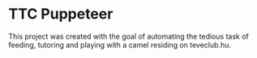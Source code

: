 # TTC Puppeteer
This project was created with the goal of automating the tedious task of feeding, tutoring and playing with a camel residing on teveclub.hu.